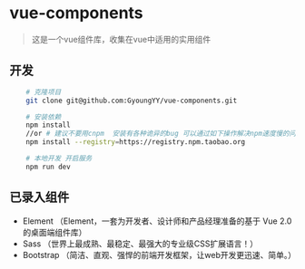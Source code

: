 # vue-components

> 这是一个vue组件库，收集在vue中适用的实用组件

## 开发
```bash
    # 克隆项目
    git clone git@github.com:GyoungYY/vue-components.git

    # 安装依赖
    npm install
    //or # 建议不要用cnpm  安装有各种诡异的bug 可以通过如下操作解决npm速度慢的问题
    npm install --registry=https://registry.npm.taobao.org

    # 本地开发 开启服务
    npm run dev
```

## 已录入组件
- Element
（Element，一套为开发者、设计师和产品经理准备的基于 Vue 2.0 的桌面端组件库）
- Sass
（世界上最成熟、最稳定、最强大的专业级CSS扩展语言！）
- Bootstrap
（简洁、直观、强悍的前端开发框架，让web开发更迅速、简单。）
